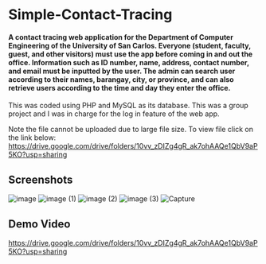 # Simple-Contact-Tracing

#### A contact tracing web application for the Department of Computer Engineering of the University of San Carlos. Everyone (student, faculty, guest, and other visitors) must use the app before coming in and out the office. Information such as ID number, name, address, contact number, and email must be inputted by the user. The admin can search user according to their names, barangay, city, or province, and can also retrieve users according to the time and day they enter the office.

This was coded using PHP and MySQL as its database. This was a group project and I was in charge for the log in feature of the web app.

Note the file cannot be uploaded due to large file size. To view file click on the link below:
https://drive.google.com/drive/folders/10vv_zDIZg4gR_ak7ohAAQe1QbV9aP5KO?usp=sharing

## Screenshots
![image](https://user-images.githubusercontent.com/123933314/215923769-4f197b43-9d9c-4bc3-bf72-50dba3a64bd7.png)
![image (1)](https://user-images.githubusercontent.com/123933314/215923782-8311821e-2ea0-4f6d-88cb-f420813fea17.png)
![image (2)](https://user-images.githubusercontent.com/123933314/215923790-1ede99c4-dd3f-4d25-a939-1f87680e84f6.png)
![image (3)](https://user-images.githubusercontent.com/123933314/215923797-483fe64e-efb6-4806-9a35-f7013b17efcb.png)
![Capture](https://user-images.githubusercontent.com/123933314/215924469-182af91d-5897-46e1-9e97-23db1f9b4ab1.JPG)

## Demo Video
https://drive.google.com/drive/folders/10vv_zDIZg4gR_ak7ohAAQe1QbV9aP5KO?usp=sharing
